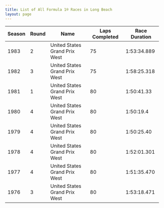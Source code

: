 ```yaml
---
title: List of All Formula 1® Races in Long Beach
layout: page
---
```



| Season | Round | Name | Laps Completed | Race Duration |
|--|--|--|--|--|
| 1983 | 2 | United States Grand Prix West | 75 | 1:53:34.889 |
| 1982 | 3 | United States Grand Prix West | 75 | 1:58:25.318 |
| 1981 | 1 | United States Grand Prix West | 80 | 1:50:41.33 |
| 1980 | 4 | United States Grand Prix West | 80 | 1:50:19.4 |
| 1979 | 4 | United States Grand Prix West | 80 | 1:50:25.40 |
| 1978 | 4 | United States Grand Prix West | 80 | 1:52:01.301 |
| 1977 | 4 | United States Grand Prix West | 80 | 1:51:35.470 |
| 1976 | 3 | United States Grand Prix West | 80 | 1:53:18.471 |


